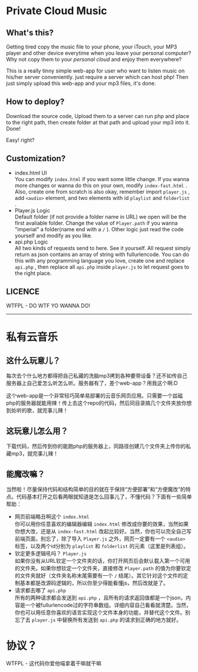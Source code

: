 # Private Cloud Music

## What's this?

Getting tired copy the music file to your phone, your iTouch, your MP3 player and other device everytime when you leave your personal computer? Why not copy them to your *personal cloud* and enjoy them everywhere? 

This is a really tinny simple web-app for user who want to listen music on his/her server conveniently. just require a server which can host php! Then just simply upload this web-app and your mp3 files, it's done. 

## How to deploy?

Download the source code, Upload them to a server can run php and place to the right path, then create folder at that path and upload your mp3 into it. Done!

Easy! right?

## Customization? 

 - index.html UI  
 You can modify `index.html` if you want some little change. If you wanna more changes or wanna do this on your own, modify `index-fast.html` . Also, create one from scratch is also okay, remember import `player.js` , add `<audio>` element, and two elements with id `playlist` and `folderlist` .  
 - Player.js Logic  
 Default folder (if not provide a folder name in URL) we open will be the first avaliable folder. Change the value of `Player.path` if you wanna "imperial" a folder(name end with a `/` ). Other logic just read the code yourself and modify as you like.  
 - api.php Logic  
 All two kinds of requests send to here. See it yourself. All request simply return as json contains an array of string with fullurlencode. You can do this with any programming language you love, create one and replace `api.php` , then replace all `api.php` inside `player.js` to let request goes to the right place.

## LICENCE

 WTFPL - DO WTF YO WANNA DO!
 
----------------------------------------------

# 私有云音乐

## 这什么玩意儿？

每次去个什么地方都得把自己私藏的洗脑mp3拷到各种要带设备？还不如传自己服务器上自己爱怎么听怎么听。服务器有了，差个web-app？用我这个啊:D

这个web-app是一个非常轻巧简单易部署的云音乐网页应用。只需要一个兹磁php的服务器就能用辣！传上去这个repo的代码，然后同目录搞几个文件夹放你想到处听的歌，就完事儿辣！

## 这玩意儿怎么用？

下载代码，然后传到你的能跑php的服务器上，同路径创建几个文件夹上传你的私藏mp3，就完事儿辣！

## 能魔改嘛？

当然啦！尽量保持代码和结构简单的目的就在于保持“方便部署”和“方便魔改”的特点。代码基本打开之后看两眼就知道是怎么回事儿了，不懂代码？下面有一些简单帮助：

 - 网页前端略丑啊这个 `index.html`  
 你可以用你任意喜欢的编辑器编辑 `index.html` 修改成你要的效果，当然如果你想大改，还是从 `index-fast.html` 改起比较好。当然，你也可以完全自己写前端页面，别忘了，除了导入 `Player.js` 之外，网页一定要有一个 `<audio>` 标签，以及两个id分别为 `playlist` 和 `folderlist` 的元素（这里是列表组）。
 - 钦定更多逻辑吼吗？ `Player.js`  
 如果你没有从URL钦定一个文件夹的话，你打开网页后会默认载入第一个可用的文件夹。如果你想钦定一个文件夹，直接修改 `Player.path` 的值为你要钦定的文件夹就好（文件夹名称末尾需要有一个 `/` 结尾）。其它针对这个文件的定制基本都是改源码逻辑的，所以你至少得能看懂js，然后改就是了。
 - 请求都去哪了 `api.php`  
 所有的两种请求都会发送到 `api.php` ，且所有的请求返回值都是一个json，内容是一个被fullurlencode过的字符串数组。详细内容自己看看就清楚。当然，你也可以用任意你喜欢的语言实现这个文件本身的功能，并替代这个文件。别忘了去 `player.js` 中替换所有发送到 `api.php` 的请求到正确的地方就好。
 
# 协议？

WTFPL - 这代码你爱他喵拿着干嘛就干嘛